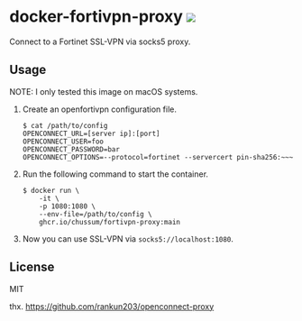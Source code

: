 # docker-fortivpn-proxy ![](https://https://github.com/chussum/docker-fortivpn-proxy/workflows/Build/badge.svg)

Connect to a Fortinet SSL-VPN via socks5 proxy.

## Usage

NOTE: I only tested this image on macOS systems.

1. Create an openfortivpn configuration file.

    ```
    $ cat /path/to/config
    OPENCONNECT_URL=[server ip]:[port]
    OPENCONNECT_USER=foo
    OPENCONNECT_PASSWORD=bar
    OPENCONNECT_OPTIONS=--protocol=fortinet --servercert pin-sha256:~~~
    ```

2. Run the following command to start the container.

    ```
    $ docker run \
        -it \
        -p 1080:1080 \
        --env-file=/path/to/config \
        ghcr.io/chussum/fortivpn-proxy:main
    ```

3. Now you can use SSL-VPN via `socks5://localhost:1080`.

## License
MIT

thx. https://github.com/rankun203/openconnect-proxy
